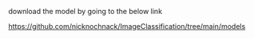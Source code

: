 download the model by going to the below link



https://github.com/nicknochnack/ImageClassification/tree/main/models
